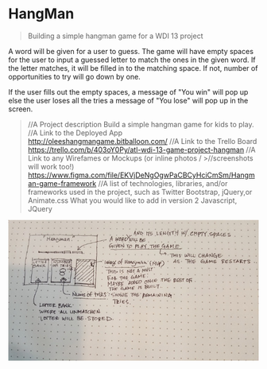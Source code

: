 
# HangMan

>Building a simple hangman game for a WDI 13 project 

A word will be given for a user to guess.
The game will have empty spaces for the user to input a guessed letter to match the ones in the given word. If the letter matches, it will be filled in to the matching space.
If not, number of opportunities to try will go down by one.

If the user fills out the empty spaces, a message of "You win" will pop up else the user loses all the tries a message of "You lose" will pop up in the screen.
  

>//A Project description
>Build a simple hangman game for kids to play.  
>//A Link to the Deployed App
>http://oleeshangmangame.bitballoon.com/
>//A Link to the Trello Board
>https://trello.com/b/403oY0Py/atl-wdi-13-game-project-hangman
>//A Link to any Wirefames or Mockups (or inline photos / >//screenshots will work too!)
>https://www.figma.com/file/EKVjDeNgOgwPaCBCyHciCmSm/Hangman-game-framework
>//A list of technologies, libraries, and/or frameworks used in the project, such as Twitter Bootstrap, jQuery,or Animate.css
>What you would like to add in version 2
>Javascript, JQuery 


![alt tag](https://github.com/olee2002/hangMan/blob/master/images/framework.jpg)